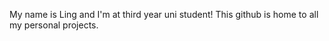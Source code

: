My name is Ling and I'm at third year uni student!
This github is home to all my personal projects.

<!---
lingfoong1018/lingfoong1018 is a ✨ special ✨ repository because its `README.md` (this file) appears on your GitHub profile.
You can click the Preview link to take a look at your changes.
--->
